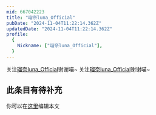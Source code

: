 ```yaml
---
mid: 667042223
title: "瑠奈luna_Official"
pubDate: "2024-11-04T11:22:14.362Z"
updatedDate: "2024-11-04T11:22:14.362Z"
profile:
  {
    Nickname: ["瑠奈luna_Official"],
  }
---
```


关注[瑠奈luna_Official](https://space.bilibili.com/667042223)谢谢喵~ 关注[瑠奈luna_Official](https://space.bilibili.com/667042223)谢谢喵~

## 此条目有待补充
你可以在[这里](https://github.com/Yuhanawa/VTuber.ICU-Content/edit/master/v/瑠奈luna_Official/index.md)编辑本文
